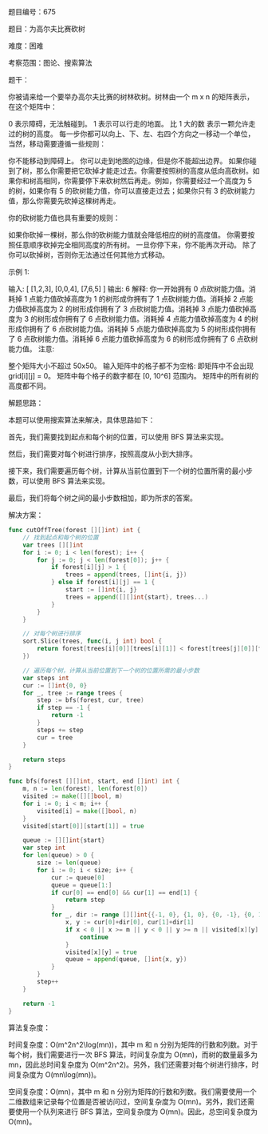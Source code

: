 题目编号：675

题目：为高尔夫比赛砍树

难度：困难

考察范围：图论、搜索算法

题干：

你被请来给一个要举办高尔夫比赛的树林砍树。树林由一个 m x n 的矩阵表示， 在这个矩阵中：

0 表示障碍，无法触碰到。
1 表示可以行走的地面。
比 1 大的数 表示一颗允许走过的树的高度。
每一步你都可以向上、下、左、右四个方向之一移动一个单位，当然，移动需要遵循一些规则：

你不能移动到障碍上。
你可以走到地图的边缘，但是你不能超出边界。
如果你碰到了树，那么你需要把它砍掉才能走过去。你需要按照树的高度从低向高砍树。如果你和树高相同，你需要停下来砍树然后再走。例如，你需要经过一个高度为 5 的树，如果你有 5 的砍树能力值，你可以直接走过去；如果你只有 3 的砍树能力值，那么你需要先砍掉这棵树再走。

你的砍树能力值也具有重要的规则：

如果你砍掉一棵树，那么你的砍树能力值就会降低相应的树的高度值。
你需要按照任意顺序砍掉完全相同高度的所有树。
一旦你停下来，你不能再次开动。
除了你可以砍掉树，否则你无法通过任何其他方式移动。

示例 1:

输入: 
[
 [1,2,3],
 [0,0,4],
 [7,6,5]
]
输出: 6
解释: 你一开始拥有 0 点砍树能力值。消耗掉 1 点能力值砍掉高度为 1 的树形成你拥有了 1 点砍树能力值。消耗掉 2 点能力值砍掉高度为 2 的树形成你拥有了 3 点砍树能力值。消耗掉 3 点能力值砍掉高度为 3 的树形成你拥有了 6 点砍树能力值。消耗掉 4 点能力值砍掉高度为 4 的树形成你拥有了 6 点砍树能力值。消耗掉 5 点能力值砍掉高度为 5 的树形成你拥有了 6 点砍树能力值。消耗掉 6 点能力值砍掉高度为 6 的树形成你拥有了 6 点砍树能力值。
注意:

整个矩阵大小不超过 50x50。
输入矩阵中的格子都不为空格: 即矩阵中不会出现 grid[i][j] = 0。
矩阵中每个格子的数字都在 [0, 10^6] 范围内。
矩阵中的所有树的高度都不同。

解题思路：

本题可以使用搜索算法来解决，具体思路如下：

首先，我们需要找到起点和每个树的位置，可以使用 BFS 算法来实现。

然后，我们需要对每个树进行排序，按照高度从小到大排序。

接下来，我们需要遍历每个树，计算从当前位置到下一个树的位置所需的最小步数，可以使用 BFS 算法来实现。

最后，我们将每个树之间的最小步数相加，即为所求的答案。

解决方案：

```go
func cutOffTree(forest [][]int) int {
    // 找到起点和每个树的位置
    var trees [][]int
    for i := 0; i < len(forest); i++ {
        for j := 0; j < len(forest[0]); j++ {
            if forest[i][j] > 1 {
                trees = append(trees, []int{i, j})
            } else if forest[i][j] == 1 {
                start := []int{i, j}
                trees = append([][]int{start}, trees...)
            }
        }
    }

    // 对每个树进行排序
    sort.Slice(trees, func(i, j int) bool {
        return forest[trees[i][0]][trees[i][1]] < forest[trees[j][0]][trees[j][1]]
    })

    // 遍历每个树，计算从当前位置到下一个树的位置所需的最小步数
    var steps int
    cur := []int{0, 0}
    for _, tree := range trees {
        step := bfs(forest, cur, tree)
        if step == -1 {
            return -1
        }
        steps += step
        cur = tree
    }

    return steps
}

func bfs(forest [][]int, start, end []int) int {
    m, n := len(forest), len(forest[0])
    visited := make([][]bool, m)
    for i := 0; i < m; i++ {
        visited[i] = make([]bool, n)
    }
    visited[start[0]][start[1]] = true

    queue := [][]int{start}
    var step int
    for len(queue) > 0 {
        size := len(queue)
        for i := 0; i < size; i++ {
            cur := queue[0]
            queue = queue[1:]
            if cur[0] == end[0] && cur[1] == end[1] {
                return step
            }
            for _, dir := range [][]int{{-1, 0}, {1, 0}, {0, -1}, {0, 1}} {
                x, y := cur[0]+dir[0], cur[1]+dir[1]
                if x < 0 || x >= m || y < 0 || y >= n || visited[x][y] || forest[x][y] == 0 {
                    continue
                }
                visited[x][y] = true
                queue = append(queue, []int{x, y})
            }
        }
        step++
    }

    return -1
}
```

算法复杂度：

时间复杂度：O(m^2n^2\log(mn))，其中 m 和 n 分别为矩阵的行数和列数。对于每个树，我们需要进行一次 BFS 算法，时间复杂度为 O(mn)，而树的数量最多为 mn，因此总时间复杂度为 O(m^2n^2)。另外，我们还需要对每个树进行排序，时间复杂度为 O(mn\log(mn))。

空间复杂度：O(mn)，其中 m 和 n 分别为矩阵的行数和列数。我们需要使用一个二维数组来记录每个位置是否被访问过，空间复杂度为 O(mn)。另外，我们还需要使用一个队列来进行 BFS 算法，空间复杂度为 O(mn)。因此，总空间复杂度为 O(mn)。